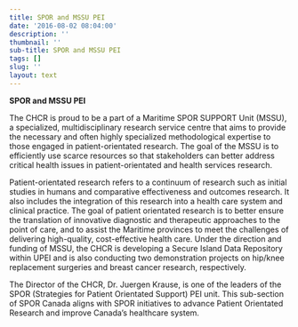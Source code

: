 ```yaml
---
title: SPOR and MSSU PEI
date: '2016-08-02 08:04:00'
description: ''
thumbnail: ''
sub-title: SPOR and MSSU PEI
tags: []
slug: ''
layout: text
---
```

**SPOR and MSSU PEI**

The CHCR is proud to be a part of a Maritime SPOR SUPPORT Unit (MSSU), a specialized, multidisciplinary research service centre that aims to provide the necessary and often highly specialized methodological expertise to those engaged in patient-orientated research. The goal of the MSSU is to efficiently use scarce resources so that stakeholders can better address critical health issues in patient-orientated and health services research.

Patient-orientated research refers to a continuum of research such as initial studies in humans and comparative effectiveness and outcomes research. It also includes the integration of this research into a health care system and clinical practice. The goal of patient orientated research is to better ensure the translation of innovative diagnostic and therapeutic approaches to the point of care, and to assist the Maritime provinces to meet the challenges of delivering high-quality, cost-effective health care. Under the direction and funding of MSSU, the CHCR is developing a Secure Island Data Repository within UPEI and is also conducting two demonstration projects on hip/knee replacement surgeries and breast cancer research, respectively.

The Director of the CHCR, Dr. Juergen Krause, is one of the leaders of the SPOR (Strategies for Patient Orientated Support) PEI unit. This sub-section of SPOR Canada aligns with SPOR initiatives to advance Patient Orientated Research and improve Canada’s healthcare system.
